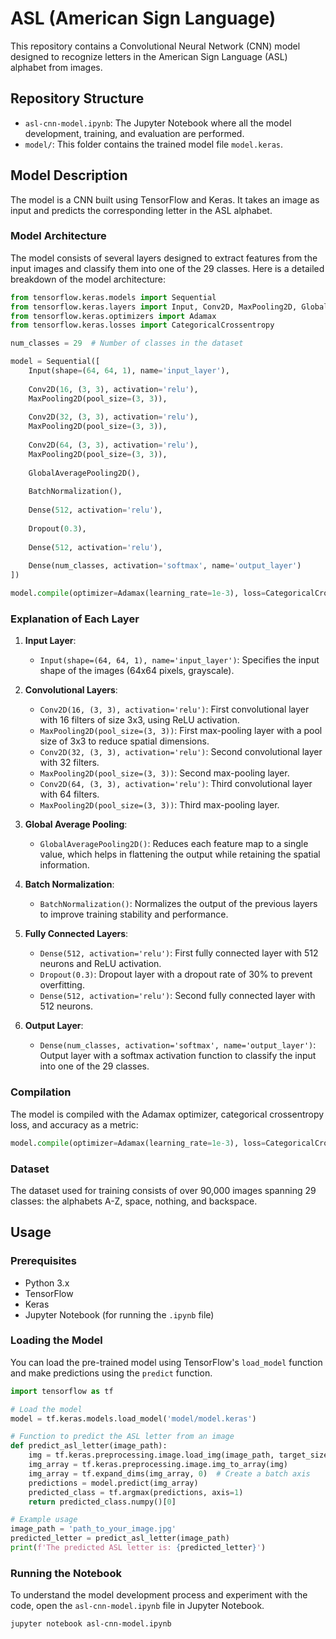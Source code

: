 # ASL (American Sign Language)

This repository contains a Convolutional Neural Network (CNN) model designed to recognize letters in the American Sign Language (ASL) alphabet from images.

## Repository Structure

- `asl-cnn-model.ipynb`: The Jupyter Notebook where all the model development, training, and evaluation are performed.
- `model/`: This folder contains the trained model file `model.keras`.

## Model Description

The model is a CNN built using TensorFlow and Keras. It takes an image as input and predicts the corresponding letter in the ASL alphabet.

### Model Architecture

The model consists of several layers designed to extract features from the input images and classify them into one of the 29 classes. Here is a detailed breakdown of the model architecture:

```python
from tensorflow.keras.models import Sequential
from tensorflow.keras.layers import Input, Conv2D, MaxPooling2D, GlobalAveragePooling2D, BatchNormalization, Dense, Dropout
from tensorflow.keras.optimizers import Adamax
from tensorflow.keras.losses import CategoricalCrossentropy

num_classes = 29  # Number of classes in the dataset

model = Sequential([
    Input(shape=(64, 64, 1), name='input_layer'),
    
    Conv2D(16, (3, 3), activation='relu'),
    MaxPooling2D(pool_size=(3, 3)),
    
    Conv2D(32, (3, 3), activation='relu'),
    MaxPooling2D(pool_size=(3, 3)),
    
    Conv2D(64, (3, 3), activation='relu'),
    MaxPooling2D(pool_size=(3, 3)),
    
    GlobalAveragePooling2D(),
    
    BatchNormalization(),
    
    Dense(512, activation='relu'),
    
    Dropout(0.3),
    
    Dense(512, activation='relu'),
    
    Dense(num_classes, activation='softmax', name='output_layer')
])

model.compile(optimizer=Adamax(learning_rate=1e-3), loss=CategoricalCrossentropy(), metrics=['accuracy'])
```

### Explanation of Each Layer

1. **Input Layer**: 
   - `Input(shape=(64, 64, 1), name='input_layer')`: Specifies the input shape of the images (64x64 pixels, grayscale).

2. **Convolutional Layers**:
   - `Conv2D(16, (3, 3), activation='relu')`: First convolutional layer with 16 filters of size 3x3, using ReLU activation.
   - `MaxPooling2D(pool_size=(3, 3))`: First max-pooling layer with a pool size of 3x3 to reduce spatial dimensions.
   - `Conv2D(32, (3, 3), activation='relu')`: Second convolutional layer with 32 filters.
   - `MaxPooling2D(pool_size=(3, 3))`: Second max-pooling layer.
   - `Conv2D(64, (3, 3), activation='relu')`: Third convolutional layer with 64 filters.
   - `MaxPooling2D(pool_size=(3, 3))`: Third max-pooling layer.

3. **Global Average Pooling**:
   - `GlobalAveragePooling2D()`: Reduces each feature map to a single value, which helps in flattening the output while retaining the spatial information.

4. **Batch Normalization**:
   - `BatchNormalization()`: Normalizes the output of the previous layers to improve training stability and performance.

5. **Fully Connected Layers**:
   - `Dense(512, activation='relu')`: First fully connected layer with 512 neurons and ReLU activation.
   - `Dropout(0.3)`: Dropout layer with a dropout rate of 30% to prevent overfitting.
   - `Dense(512, activation='relu')`: Second fully connected layer with 512 neurons.

6. **Output Layer**:
   - `Dense(num_classes, activation='softmax', name='output_layer')`: Output layer with a softmax activation function to classify the input into one of the 29 classes.

### Compilation

The model is compiled with the Adamax optimizer, categorical crossentropy loss, and accuracy as a metric:

```python
model.compile(optimizer=Adamax(learning_rate=1e-3), loss=CategoricalCrossentropy(), metrics=['accuracy'])
```

### Dataset

The dataset used for training consists of over 90,000 images spanning 29 classes: the alphabets A-Z, space, nothing, and backspace.

## Usage

### Prerequisites

- Python 3.x
- TensorFlow
- Keras
- Jupyter Notebook (for running the `.ipynb` file)

### Loading the Model

You can load the pre-trained model using TensorFlow's `load_model` function and make predictions using the `predict` function.

```python
import tensorflow as tf

# Load the model
model = tf.keras.models.load_model('model/model.keras')

# Function to predict the ASL letter from an image
def predict_asl_letter(image_path):
    img = tf.keras.preprocessing.image.load_img(image_path, target_size=(64, 64), color_mode='grayscale')
    img_array = tf.keras.preprocessing.image.img_to_array(img)
    img_array = tf.expand_dims(img_array, 0)  # Create a batch axis
    predictions = model.predict(img_array)
    predicted_class = tf.argmax(predictions, axis=1)
    return predicted_class.numpy()[0]

# Example usage
image_path = 'path_to_your_image.jpg'
predicted_letter = predict_asl_letter(image_path)
print(f'The predicted ASL letter is: {predicted_letter}')
```

### Running the Notebook

To understand the model development process and experiment with the code, open the `asl-cnn-model.ipynb` file in Jupyter Notebook.

```bash
jupyter notebook asl-cnn-model.ipynb
```
